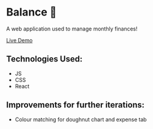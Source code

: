 # Balance 💸

A web application used to manage monthly finances!

[Live Demo](https://ddannyll.github.io/balance)

## Technologies Used:
- JS
- CSS
- React

## Improvements for further iterations: 
- Colour matching for doughnut chart and expense tab
